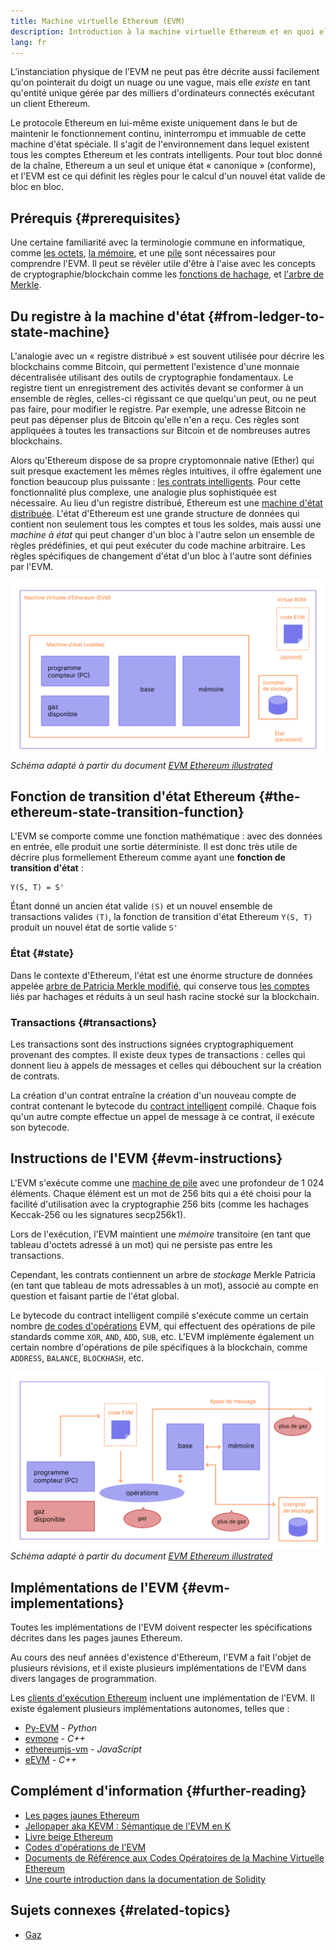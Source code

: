 ```yaml
---
title: Machine virtuelle Ethereum (EVM)
description: Introduction à la machine virtuelle Ethereum et en quoi elle concerne l'état, les transactions et les contrats intelligents.
lang: fr
---
```


L’instanciation physique de l’EVM ne peut pas être décrite aussi facilement qu'on pointerait du doigt un nuage ou une vague, mais elle _existe_ en tant qu'entité unique gérée par des milliers d'ordinateurs connectés exécutant un client Ethereum.

Le protocole Ethereum en lui-même existe uniquement dans le but de maintenir le fonctionnement continu, ininterrompu et immuable de cette machine d'état spéciale. Il s'agit de l'environnement dans lequel existent tous les comptes Ethereum et les contrats intelligents. Pour tout bloc donné de la chaîne, Ethereum a un seul et unique état « canonique » (conforme), et l'EVM est ce qui définit les règles pour le calcul d'un nouvel état valide de bloc en bloc.

## Prérequis \{#prerequisites}

Une certaine familiarité avec la terminologie commune en informatique, comme [les octets](https://wikipedia.org/wiki/Byte), [la mémoire](https://wikipedia.org/wiki/Computer_memory), et une [pile](<https://wikipedia.org/wiki/Stack_(abstract_data_type)>) sont nécessaires pour comprendre l'EVM. Il peut se révéler utile d'être à l'aise avec les concepts de cryptographie/blockchain comme les [fonctions de hachage](https://wikipedia.org/wiki/Cryptographic_hash_function), et [l'arbre de Merkle](https://wikipedia.org/wiki/Merkle_tree).

## Du registre à la machine d'état \{#from-ledger-to-state-machine}

L'analogie avec un « registre distribué » est souvent utilisée pour décrire les blockchains comme Bitcoin, qui permettent l'existence d'une monnaie décentralisée utilisant des outils de cryptographie fondamentaux. Le registre tient un enregistrement des activités devant se conformer à un ensemble de règles, celles-ci régissant ce que quelqu'un peut, ou ne peut pas faire, pour modifier le registre. Par exemple, une adresse Bitcoin ne peut pas dépenser plus de Bitcoin qu'elle n'en a reçu. Ces règles sont appliquées à toutes les transactions sur Bitcoin et de nombreuses autres blockchains.

Alors qu'Ethereum dispose de sa propre cryptomonnaie native (Ether) qui suit presque exactement les mêmes règles intuitives, il offre également une fonction beaucoup plus puissante : [les contrats intelligents](/developers/docs/smart-contracts/). Pour cette fonctionnalité plus complexe, une analogie plus sophistiquée est nécessaire. Au lieu d'un registre distribué, Ethereum est une [machine d'état distribuée](https://wikipedia.org/wiki/Finite-state_machine). L'état d'Ethereum est une grande structure de données qui contient non seulement tous les comptes et tous les soldes, mais aussi une _machine à état_ qui peut changer d'un bloc à l'autre selon un ensemble de règles prédéfinies, et qui peut exécuter du code machine arbitraire. Les règles spécifiques de changement d'état d'un bloc à l'autre sont définies par l'EVM.

![Schéma montrant la composition d'un compte](./evm.png) _Schéma adapté à partir du document [EVM Ethereum illustrated](https://takenobu-hs.github.io/downloads/ethereum_evm_illustrated.pdf)_

## Fonction de transition d'état Ethereum \{#the-ethereum-state-transition-function}

L'EVM se comporte comme une fonction mathématique : avec des données en entrée, elle produit une sortie déterministe. Il est donc très utile de décrire plus formellement Ethereum comme ayant une **fonction de transition d'état** :

```
Y(S, T) = S'
```

Étant donné un ancien état valide `(S)` et un nouvel ensemble de transactions valides `(T)`, la fonction de transition d'état Ethereum `Y(S, T)` produit un nouvel état de sortie valide `S'`

### État \{#state}

Dans le contexte d'Ethereum, l'état est une énorme structure de données appelée [arbre de Patricia Merkle modifié](/developers/docs/data-structures-and-encoding/patricia-merkle-trie/), qui conserve tous [les comptes](/developers/docs/accounts/) liés par hachages et réduits à un seul hash racine stocké sur la blockchain.

### Transactions \{#transactions}

Les transactions sont des instructions signées cryptographiquement provenant des comptes. Il existe deux types de transactions : celles qui donnent lieu à appels de messages et celles qui débouchent sur la création de contrats.

La création d'un contrat entraîne la création d'un nouveau compte de contrat contenant le bytecode du [contract intelligent](/developers/docs/smart-contracts/anatomy/) compilé. Chaque fois qu'un autre compte effectue un appel de message à ce contrat, il exécute son bytecode.

## Instructions de l'EVM \{#evm-instructions}

L'EVM s'exécute comme une [machine de pile](https://wikipedia.org/wiki/Stack_machine) avec une profondeur de 1 024 éléments. Chaque élément est un mot de 256 bits qui a été choisi pour la facilité d'utilisation avec la cryptographie 256 bits (comme les hachages Keccak-256 ou les signatures secp256k1).

Lors de l'exécution, l'EVM maintient une _mémoire_ transitoire (en tant que tableau d'octets adressé à un mot) qui ne persiste pas entre les transactions.

Cependant, les contrats contiennent un arbre de _stockage_ Merkle Patricia (en tant que tableau de mots adressables à un mot), associé au compte en question et faisant partie de l'état global.

Le bytecode du contract intelligent compilé s'exécute comme un certain nombre [de codes d'opérations](/developers/docs/evm/opcodes) EVM, qui effectuent des opérations de pile standards comme `XOR`, `AND`, `ADD`, `SUB`, etc. L'EVM implémente également un certain nombre d'opérations de pile spécifiques à la blockchain, comme `ADDRESS`, `BALANCE`, `BLOCKHASH`, etc.

![Diagramme indiquant où le gaz est nécessaire dans les opérations de l'EVM](../gas/gas.png) _Schéma adapté à partir du document [EVM Ethereum illustrated](https://takenobu-hs.github.io/downloads/ethereum_evm_illustrated.pdf)_

## Implémentations de l'EVM \{#evm-implementations}

Toutes les implémentations de l'EVM doivent respecter les spécifications décrites dans les pages jaunes Ethereum.

Au cours des neuf années d'existence d'Ethereum, l'EVM a fait l'objet de plusieurs révisions, et il existe plusieurs implémentations de l'EVM dans divers langages de programmation.

Les [clients d'exécution Ethereum](/developers/docs/nodes-and-clients/#execution-clients) incluent une implémentation de l'EVM. Il existe également plusieurs implémentations autonomes, telles que :

- [Py-EVM](https://github.com/ethereum/py-evm) - _Python_
- [evmone](https://github.com/ethereum/evmone) - _C++_
- [ethereumjs-vm](https://github.com/ethereumjs/ethereumjs-vm) - _JavaScript_
- [eEVM](https://github.com/microsoft/eevm) - _C++_

## Complément d'information \{#further-reading}

- [Les pages jaunes Ethereum](https://ethereum.github.io/yellowpaper/paper.pdf)
- [Jellopaper aka KEVM : Sémantique de l'EVM en K](https://jellopaper.org/)
- [Livre beige Ethereum](https://github.com/chronaeon/beigepaper)
- [Codes d'opérations de l'EVM](https://www.ethervm.io/)
- [Documents de Référence aux Codes Opératoires de la Machine Virtuelle Ethereum](https://www.evm.codes/)
- [Une courte introduction dans la documentation de Solidity](https://docs.soliditylang.org/en/latest/introduction-to-smart-contracts.html#index-6)

## Sujets connexes \{#related-topics}

- [Gaz](/developers/docs/gas/)

